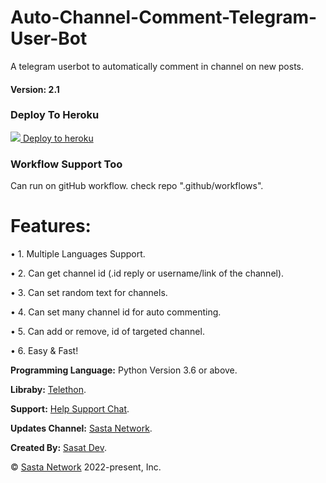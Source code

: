 # Auto-Channel-Comment-Telegram-User-Bot
A telegram userbot to automatically comment in channel on new posts.
<h4>Version: 2.1</h4>

<h3> Deploy To Heroku</h3>
<a href="https://heroku.com/deploy?template=https://github.com/SastaDev/Auto-Channel-Comment-Telegram-User-Bot/">
<img src="https://logos-download.com/wp-content/uploads/2016/09/Heroku_logo.png">
</img>
<a href="https://heroku.com/deploy?template=https://github.com/SastaDev/Auto-Channel-Comment-Telegram-User-Bot/">Deploy to heroku</a>
</a>

<h3> Workflow Support Too</h3>
Can run on gitHub workflow. check repo ".github/workflows".

<h1>Features:</h1>
<p>• 1. Multiple Languages Support.</p>
<p>• 2. Can get channel id (.id reply or username/link of the channel).</p>
<p>• 3. Can set random text for channels.</p>
<p>• 4. Can set many channel id for auto commenting.</p>
<p>• 5. Can add or remove, id of targeted channel.</p>
<p>• 6. Easy & Fast!</p>

<b>Programming Language:</b> Python Version 3.6 or above.

<b>Libraby:</b> <a href="https://telegram.me/telethonupdates">Telethon</a>.

<b>Support:</b> <a href="https://telegram.me/SastaSupport">Help Support Chat</a>.

<b>Updates Channel:</b> <a href="https://telegram.me/SastaNetwork">Sasta Network</a>.

<b>Created By:</b> <a href="https://telegram.me/SastaDev">Sasat Dev</a>.

© <a href="https://telegram.me/SastaNetwork">Sasta Network</a> 2022-present, Inc.
